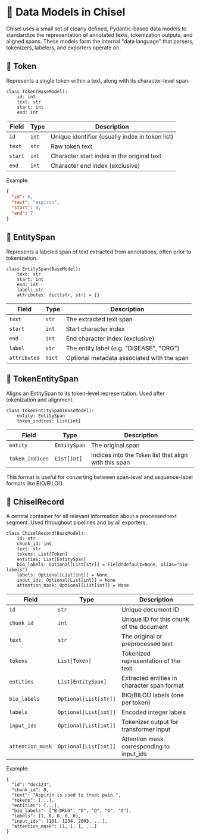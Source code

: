 # 🧱 Data Models in Chisel
Chisel uses a small set of clearly defined, Pydantic-based data models to standardize the representation of annotated texts, tokenization outputs, and aligned spans. These models form the internal "data language" that parsers, tokenizers, labelers, and exporters operate on.

## 📍 Token

Represents a single token within a text, along with its character-level span.

```
class Token(BaseModel):
    id: int
    text: str
    start: int
    end: int
```

| Field   | Type  | Description                                     |
| ------- | ----- | ----------------------------------------------- |
| `id`    | `int` | Unique identifier (usually index in token list) |
| `text`  | `str` | Raw token text                                  |
| `start` | `int` | Character start index in the original text      |
| `end`   | `int` | Character end index (exclusive)                 |


Example:

```json
{
  "id": 0,
  "text": "aspirin",
  "start": 0,
  "end": 7
}
```

## 🧠 EntitySpan
Represents a labeled span of text extracted from annotations, often prior to tokenization.
```
class EntitySpan(BaseModel):
    text: str
    start: int
    end: int
    label: str
    attributes: dict[str, str] = {}
```

| Field        | Type   | Description                                |
| ------------ | ------ | ------------------------------------------ |
| `text`       | `str`  | The extracted text span                    |
| `start`      | `int`  | Start character index                      |
| `end`        | `int`  | End character index (exclusive)            |
| `label`      | `str`  | The entity label (e.g. "DISEASE", "ORG")   |
| `attributes` | `dict` | Optional metadata associated with the span |


## 🔗 TokenEntitySpan
Aligns an EntitySpan to its token-level representation. Used after tokenization and alignment.
```
class TokenEntitySpan(BaseModel):
    entity: EntitySpan
    token_indices: List[int]
```

| Field           | Type         | Description                                             |
| --------------- | ------------ | ------------------------------------------------------- |
| `entity`        | `EntitySpan` | The original span                                       |
| `token_indices` | `List[int]`  | Indices into the `Token` list that align with this span |

This format is useful for converting between span-level and sequence-label formats like BIO/BILOU.

## 🧾 ChiselRecord
A central container for all relevant information about a processed text segment. Used throughout pipelines and by all exporters.

```
class ChiselRecord(BaseModel):
    id: str
    chunk_id: int
    text: str
    tokens: List[Token]
    entities: List[EntitySpan]
    bio_labels: Optional[List[str]] = Field(default=None, alias="bio-labels")
    labels: Optional[List[int]] = None
    input_ids: Optional[List[int]] = None
    attention_mask: Optional[List[int]] = None
```

| Field            | Type                  | Description                                 |
| ---------------- | --------------------- | ------------------------------------------- |
| `id`             | `str`                 | Unique document ID                          |
| `chunk_id`       | `int`                 | Unique ID for this chunk of the document    |
| `text`           | `str`                 | The original or preprocessed text           |
| `tokens`         | `List[Token]`         | Tokenized representation of the text        |
| `entities`       | `List[EntitySpan]`    | Extracted entities in character span format |
| `bio_labels`     | `Optional[List[str]]` | BIO/BILOU labels (one per token)            |
| `labels`         | `Optional[List[int]]` | Encoded integer labels                      |
| `input_ids`      | `Optional[List[int]]` | Tokenizer output for transformer input      |
| `attention_mask` | `Optional[List[int]]` | Attention mask corresponding to input\_ids  |

Example:
```
{
  "id": "doc123",
  "chunk_id": 0,
  "text": "Aspirin is used to treat pain.",
  "tokens": [...],
  "entities": [...],
  "bio_labels": ["B-DRUG", "O", "O", "O", "O"],
  "labels": [1, 0, 0, 0, 0],
  "input_ids": [101, 1234, 2003, ...],
  "attention_mask": [1, 1, 1, ...]
}
```
